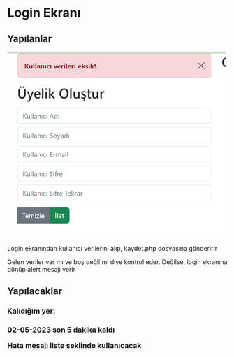 <h1>Login Ekranı</h1>
<h2>Yapılanlar</h2>
<img src="./images/uye_giri_ekrani.png" width="500px">
<p>Login ekranından kullanıcı verilerini alıp, kaydet.php dosyasına gönderirir</p>
<p>Gelen veriler var mı ve boş değil mi diye kontrol eder. Değilse, login ekranına dönüp alert mesajı verir</p>

<h2>Yapılacaklar</h2>
<h3>Kalıdığım yer:<h3>
<p>02-05-2023 son 5 dakika kaldı</p>
<p>Hata mesajı liste şeklinde kullanıcacak</p>
